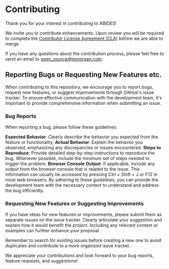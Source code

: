 # Contributing

Thank you for your interest in contributing to ABIDES!

We invite you to contribute enhancements. Upon review you will be required to complete the [Contributor License Agreement (CLA)](https://github.com/jpmorganchase/cla) before we are able to merge. 

If you have any questions about the contribution process, please feel free to send an email to [open_source@jpmorgan.com](mailto:open_source@jpmorgan.com).

## Reporting Bugs or Requesting New Features etc.

When contributing to this repository, we encourage you to report bugs, request new features, or suggest improvements through GitHub's issue tracker. To ensure effective communication with the development team, it's important to provide comprehensive information when submitting an issue.

### Bug Reports
When reporting a bug, please follow these guidelines:

__Expected Behavior__: Clearly describe the behavior you expected from the feature or functionality.
__Actual Behavior__: Explain the behavior you observed, emphasizing any discrepancies or issues encountered.
__Steps to Reproduce__: Provide detailed step-by-step instructions to reproduce the bug. Whenever possible, include the minimum set of steps needed to trigger the problem.
__Browser Console Output__: If applicable, include any output from the browser console that is related to the issue. This information can usually be accessed by pressing Ctrl + Shift + J or F12 in most web browsers.
By adhering to these guidelines, you can provide the development team with the necessary context to understand and address the bug efficiently.

### Requesting New Features or Suggesting Improvements
If you have ideas for new features or improvements, please submit them as separate issues on the issue tracker. Clearly articulate your suggestion and explain how it would benefit the project. Including any relevant context or examples can further enhance your proposal.

Remember to search for existing issues before creating a new one to avoid duplicates and contribute to a more organized issue tracker.

We appreciate your contributions and look forward to your bug reports, feature requests, and suggestions!